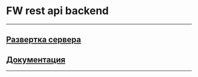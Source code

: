 # FW rest api backend
---

## [Развертка сервера](https://github.com/mrTavas/fw-backend/blob/master/installation.md)

## [Документация](https://github.com/mrTavas/fw-backend/blob/master/api-documentation.md)

---
